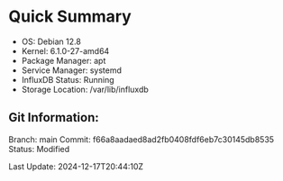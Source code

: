 # Quick Summary
- OS: Debian 12.8
- Kernel: 6.1.0-27-amd64
- Package Manager: apt
- Service Manager: systemd
- InfluxDB Status: Running
- Storage Location: /var/lib/influxdb

Git Information:
---------------
Branch: main
Commit: f66a8aadaed8ad2fb0408fdf6eb7c30145db8535
Status: Modified

Last Update: 2024-12-17T20:44:10Z
